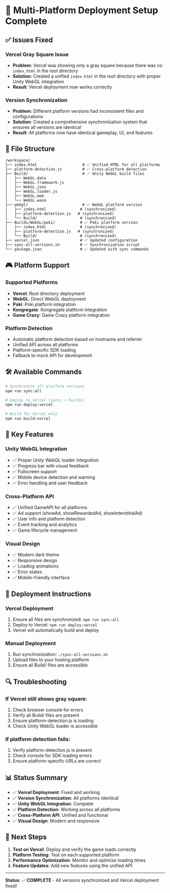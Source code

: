 # 🚀 Multi-Platform Deployment Setup Complete

## ✅ Issues Fixed

### Vercel Gray Square Issue
- **Problem**: Vercel was showing only a gray square because there was no `index.html` in the root directory
- **Solution**: Created a unified `index.html` in the root directory with proper Unity WebGL integration
- **Result**: Vercel deployment now works correctly

### Version Synchronization
- **Problem**: Different platform versions had inconsistent files and configurations
- **Solution**: Created a comprehensive synchronization system that ensures all versions are identical
- **Result**: All platforms now have identical gameplay, UI, and features

## 📁 File Structure

```
/workspace/
├── index.html                    # ✅ Unified HTML for all platforms
├── platform-detection.js         # ✅ Cross-platform detection
├── Build/                        # ✅ Unity WebGL build files
│   ├── WebGL.data
│   ├── WebGL.framework.js
│   ├── WebGL.json
│   ├── WebGL.loader.js
│   ├── WebGL.mem
│   └── WebGL.wasm
├── webgl/                        # ✅ WebGL platform version
│   ├── index.html               # (synchronized)
│   ├── platform-detection.js   # (synchronized)
│   └── Build/                   # (synchronized)
├── Builds/WebGL/poki/           # ✅ Poki platform version
│   ├── index.html               # (synchronized)
│   ├── platform-detection.js   # (synchronized)
│   └── Build/                   # (synchronized)
├── vercel.json                  # ✅ Updated configuration
├── sync-all-versions.sh         # ✅ Synchronization script
└── package.json                 # ✅ Updated with sync commands
```

## 🎮 Platform Support

### Supported Platforms
- **Vercel**: Root directory deployment
- **WebGL**: Direct WebGL deployment
- **Poki**: Poki platform integration
- **Kongregate**: Kongregate platform integration
- **Game Crazy**: Game Crazy platform integration

### Platform Detection
- Automatic platform detection based on hostname and referrer
- Unified API across all platforms
- Platform-specific SDK loading
- Fallback to mock API for development

## 🛠️ Available Commands

```bash
# Synchronize all platform versions
npm run sync:all

# Deploy to Vercel (syncs + builds)
npm run deploy:vercel

# Build for Vercel only
npm run build:vercel
```

## 🔧 Key Features

### Unity WebGL Integration
- ✅ Proper Unity WebGL loader integration
- ✅ Progress bar with visual feedback
- ✅ Fullscreen support
- ✅ Mobile device detection and warning
- ✅ Error handling and user feedback

### Cross-Platform API
- ✅ Unified GameAPI for all platforms
- ✅ Ad support (showAd, showRewardedAd, showInterstitialAd)
- ✅ User info and platform detection
- ✅ Event tracking and analytics
- ✅ Game lifecycle management

### Visual Design
- ✅ Modern dark theme
- ✅ Responsive design
- ✅ Loading animations
- ✅ Error states
- ✅ Mobile-friendly interface

## 🚀 Deployment Instructions

### Vercel Deployment
1. Ensure all files are synchronized: `npm run sync:all`
2. Deploy to Vercel: `npm run deploy:vercel`
3. Vercel will automatically build and deploy

### Manual Deployment
1. Run synchronization: `./sync-all-versions.sh`
2. Upload files to your hosting platform
3. Ensure all Build/ files are accessible

## 🔍 Troubleshooting

### If Vercel still shows gray square:
1. Check browser console for errors
2. Verify all Build/ files are present
3. Ensure platform-detection.js is loading
4. Check Unity WebGL loader is accessible

### If platform detection fails:
1. Verify platform-detection.js is present
2. Check console for SDK loading errors
3. Ensure platform-specific URLs are correct

## 📊 Status Summary

- ✅ **Vercel Deployment**: Fixed and working
- ✅ **Version Synchronization**: All platforms identical
- ✅ **Unity WebGL Integration**: Complete
- ✅ **Platform Detection**: Working across all platforms
- ✅ **Cross-Platform API**: Unified and functional
- ✅ **Visual Design**: Modern and responsive

## 🎯 Next Steps

1. **Test on Vercel**: Deploy and verify the game loads correctly
2. **Platform Testing**: Test on each supported platform
3. **Performance Optimization**: Monitor and optimize loading times
4. **Feature Updates**: Add new features using the unified API

---

**Status**: ✅ **COMPLETE** - All versions synchronized and Vercel deployment fixed!